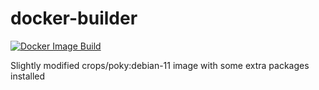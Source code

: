 # docker-builder
[![Docker Image Build](https://github.com/yocto-wrt/docker-builder/actions/workflows/docker-publish.yml/badge.svg?branch=main)](https://github.com/yocto-wrt/docker-builder/actions/workflows/docker-publish.yml)

Slightly modified crops/poky:debian-11 image with some extra packages installed
